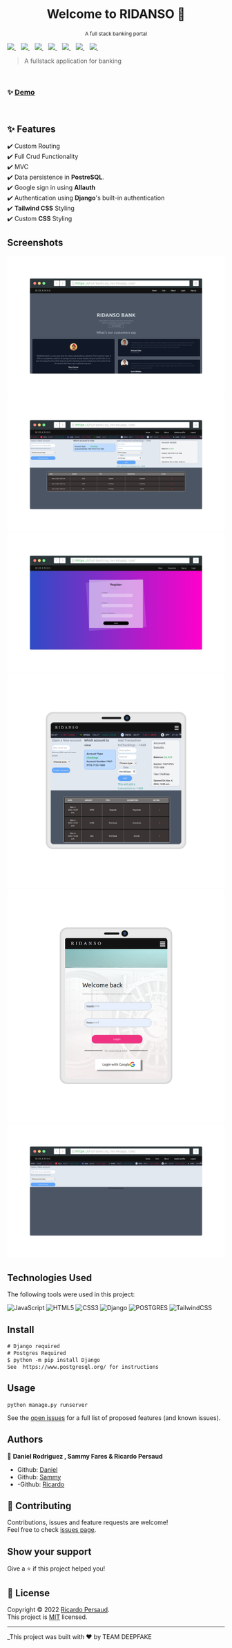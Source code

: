 <h1 align="center">Welcome to RIDANSO 👋</h1>
<p align="center"><small >A full stack banking portal</small></p>
<p>
  <a href="https://www.linkedin.com/in/ricardo-persaud/">
    <img src="https://img.shields.io/badge/linkedin-%230077B5.svg?&style=for-the-badge&logo=linkedin&logoColor=white" />
  </a>&nbsp;&nbsp;
<a href="https://www.djangoproject.com/">
    <img src="https://img.shields.io/badge/Django-092E20?style=for-the-badge&logo=django&logoColor=white" />
  </a>&nbsp;&nbsp;
  <a href="https://www.w3.org/TR/CSS/#css">
    <img src="https://img.shields.io/badge/CSS3-1572B6?style=for-the-badge&logo=css3&logoColor=white" />
  </a>&nbsp;&nbsp;
  <a href="https://html.spec.whatwg.org/multipage/">
    <img src="https://img.shields.io/badge/HTML5-E34F26?style=for-the-badge&logo=html5&logoColor=white" />
  </a>&nbsp;&nbsp;
  <a href="https://www.javascript.com/">
    <img src="https://img.shields.io/badge/JavaScript-323330?style=for-the-badge&logo=javascript&logoColor=F7DF1E" />
  </a>&nbsp;&nbsp;
   <a href="https://tailwindcss.com/">
    <img src="https://img.shields.io/badge/tailwindcss-%2338B2AC.svg?style=for-the-badge&logo=tailwind-css&logoColor=white" />
  </a>&nbsp;&nbsp;
 <a href="https://www.postgresql.org/">
    <img src="https://img.shields.io/badge/PostgreSQL-316192?style=for-the-badge&logo=postgresql&logoColor=white" />
  </a>&nbsp;&nbsp;
</p>

> A fullstack application for banking

<br>

### ✨ [Demo](https://sdrbanking.herokuapp.com/)

<br>

## :sparkles: Features

:heavy_check_mark: Custom Routing\
:heavy_check_mark: Full Crud Functionality\
:heavy_check_mark: MVC\
:heavy_check_mark: Data persistence in **PostreSQL**.\
:heavy_check_mark: Google sign in using **Allauth**\
:heavy_check_mark: Authentication using **Django**'s built-in authentication\
:heavy_check_mark: **Tailwind CSS** Styling\
:heavy_check_mark: Custom **CSS** Styling


## Screenshots

![Alt text](images/as.png 'Home')
![Alt text](./images/dash.png 'Companies')
![Alt text](./images/screenshot-rocks%20(2).png 'Company')
![Alt text](./images/screenshot-rocks%20(3).png 'New Company')
![Alt text](./images/screenshot-rocks%20(4).png 'New Employee')
![Alt text](./images/screenshot-rocks.png 'New Employee')

## Technologies Used

The following tools were used in this project:

![JavaScript](https://img.shields.io/badge/javascript-%23323330.svg?style=for-the-badge&logo=javascript&logoColor=%23F7DF1E)
![HTML5](https://img.shields.io/badge/html5-%23E34F26.svg?style=for-the-badge&logo=html5&logoColor=white)
![CSS3](https://img.shields.io/badge/css3-%231572B6.svg?style=for-the-badge&logo=css3&logoColor=white)
![Django](https://img.shields.io/badge/Django-092E20?style=for-the-badge&logo=django&logoColor=white)
![POSTGRES](https://img.shields.io/badge/PostgreSQL-316192?style=for-the-badge&logo=postgresql&logoColor=white)
![TailwindCSS](https://img.shields.io/badge/tailwindcss-%2338B2AC.svg?style=for-the-badge&logo=tailwind-css&logoColor=white)

## Install

```
# Django required
# Postgres Required
$ python -m pip install Django
See  https://www.postgresql.org/ for instructions
```

## Usage

```
python manage.py runserver
````


See the [open issues](https://github.com/ricardo39985/faction/issues) for a full list of proposed features (and known issues).




## Authors

👤 **Daniel Rodriguez , Sammy Fares & Ricardo Persaud**

- Github: [Daniel](https://github.com/KinglyCode)
- Github: [Sammy](https://github.com/sammy2342)
- -Github: [Ricardo](https://github.com/ricardo39985)

## 🤝 Contributing

Contributions, issues and feature requests are welcome!<br />Feel free to check [issues page](https://github.com/ricardo39985/sdr_banking/issues).

## Show your support

Give a ⭐️ if this project helped you!

## 📝 License

Copyright © 2022 [Ricardo Persaud](https://github.com/ricardo39985).<br />
This project is [MIT](https://opensource.org/licenses/MIT) licensed.

---

_This project was built with ❤️ by TEAM DEEPFAKE
